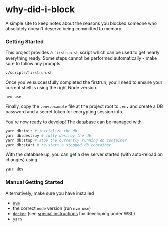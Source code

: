 # why-did-i-block
A simple site to keep notes about the reasons you blocked someone who absolutely doesn't deserve being committed to memory.

### Getting Started

This project provides a `firstrun.sh` script which can be used to get nearly everything ready. Some steps cannot be performed automatically - make sure to follow any prompts.
```sh
./scripts/firstrun.sh
```

Once you've successfully completed the firstrun, you'll need to ensure your current shell is using the right Node version.
```sh
nvm use
```

Finally, copy the `.env.example` file at the project root to `.env` and create a DB password and a secret token for encrypting session info.

You're now ready to develop! The database can be managed with
```sh
yarn db:init # initialize the db
yarn db:destroy # fully destroy the db
yarn db:stop # stop the currently running db container
yarn db:start # re-start a stopped db container
```

With the database up, you can get a dev server started (with auto-reload on changes) using
```sh
yarn dev
```

### Manual Getting Started

Alternatively, make sure you have installed
- [`nvm`](https://github.com/nvm-sh/nvm#git-install)
- the correct `node` version (run `nvm use`)
- [`docker`](https://docs.docker.com/engine/install/) (see [special instructions](https://docs.docker.com/desktop/windows/wsl/) for developing under WSL)
- [`yarn`](https://classic.yarnpkg.com/lang/en/docs/install/)